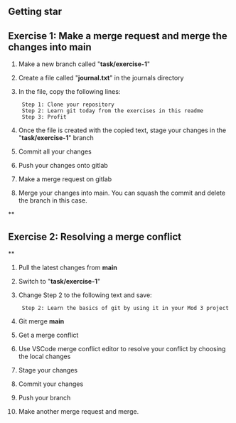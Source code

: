 
## Getting star

## **Exercise 1: Make a merge request and merge the changes into main**

1. Make a new branch called "**task/exercise-1**"

2. Create a file called "**journal.txt**" in the journals directory

3. In the file, copy the following lines:

		Step 1: Clone your repository
		Step 2: Learn git today from the exercises in this readme
		Step 3: Profit

4. Once the file is created with the copied text, stage your changes in the "**task/exercise-1**" branch

5. Commit all your changes

6. Push your changes onto gitlab

7. Make a merge request on gitlab

8. Merge your changes into main. You can squash the commit and delete the branch in this case.



**

## Exercise 2: Resolving a merge conflict

**

1. Pull the latest changes from **main**

2. Switch to "**task/exercise-1**"

3. Change Step 2 to the following text and save:

		Step 2: Learn the basics of git by using it in your Mod 3 project

4. Git merge **main**

5. Get a merge conflict

6. Use VSCode merge conflict editor to resolve your conflict by choosing the local changes

7. Stage your changes

8. Commit your changes

9. Push your branch

10. Make another merge request and merge.